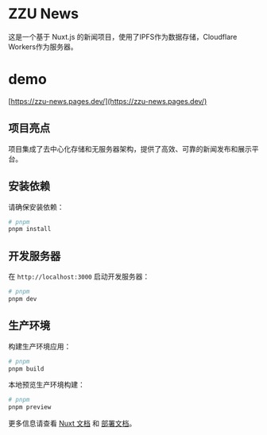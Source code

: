 # ZZU News

这是一个基于 Nuxt.js 的新闻项目，使用了IPFS作为数据存储，Cloudflare Workers作为服务器。

# demo

[https://zzu-news.pages.dev/](https://zzu-news.pages.dev/)

## 项目亮点

项目集成了去中心化存储和无服务器架构，提供了高效、可靠的新闻发布和展示平台。

## 安装依赖

请确保安装依赖：

```bash
# pnpm
pnpm install
```

## 开发服务器

在 `http://localhost:3000` 启动开发服务器：

```bash
# pnpm
pnpm dev
```

## 生产环境

构建生产环境应用：

```bash
# pnpm
pnpm build
```

本地预览生产环境构建：

```bash
# pnpm
pnpm preview
```

更多信息请查看 [Nuxt 文档](https://nuxt.com/docs/getting-started/introduction) 和 [部署文档](https://nuxt.com/docs/getting-started/deployment)。
